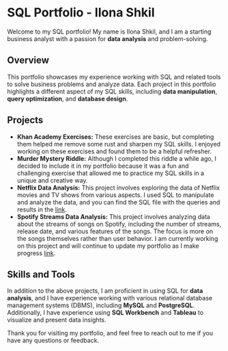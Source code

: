 # SQL Portfolio - Ilona Shkil

Welcome to my SQL portfolio! My name is Ilona Shkil, and I am a starting business analyst with a passion for **data analysis** and problem-solving.

## Overview

This portfolio showcases my experience working with SQL and related tools to solve business problems and analyze data. Each project in this portfolio highlights a different aspect of my SQL skills, including **data manipulation**, **query optimization**, and **database design**.

## Projects

- **Khan Academy Exercises:** These exercises are basic, but completing them helped me remove some rust and sharpen my SQL skills. I enjoyed working on these exercises and found them to be a helpful refresher.
- **Murder Mystery Riddle:** Although I completed this riddle a while ago, I decided to include it in my portfolio because it was a fun and challenging exercise that allowed me to practice my SQL skills in a unique and creative way.
- **Netflix Data Analysis:** This project involves exploring the data of Netflix movies and TV shows from various aspects. I used SQL to manipulate and analyze the data, and you can find the SQL file with the queries and results in the [link](https://github.com/ilonashkil/sql_portfolio/blob/main/Netflix_Titles_Project.sql).
- **Spotify Streams Data Analysis:** This project involves analyzing data about the streams of songs on Spotify, including the number of streams, release date, and various features of the songs. The focus is more on the songs themselves rather than user behavior. I am currently working on this project and will continue to update my portfolio as I make progress [link](https://github.com/ilonashkil/sql_portfolio/blob/main/Spotify_Streams_Project.sql).

## Skills and Tools

In addition to the above projects, I am proficient in using SQL for **data analysis**, and I have experience working with various relational database management systems (DBMS), including **MySQL** and **PostgreSQL**. Additionally, I have experience using **SQL Workbench** and **Tableau** to visualize and present data insights.

Thank you for visiting my portfolio, and feel free to reach out to me if you have any questions or feedback.
